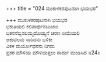 +++
title = "024 ಮುಕುಳಕರಪುಟನಾಗಿ ಭಯಭರ"

+++
ಮುಕುಳಕರಪುಟನಾಗಿ ಭಯಭರ   
ಭಕುತಿಯಲಿ ಕಲಿಪಾರ್ಥನಬುಜಾಂ   
ಬಕನನೆಬ್ಬಿಸಲಮ್ಮದೊಯ್ಯನೆ ಚರಣ ಸೀಮೆಯಲಿ   
ಅಕುಟಿಲನು ಸಾರಿದನು ಬಳಿಕೀ   
ವಿಕಳ ದುರ್ಯೋಧನನು ನಿಗಮ   
ಪ್ರಕರ ಮೌಳಿಯ ಮೌಳಿಯತ್ತಲು ಸಾರ್ದು ಮಂಡಿಸಿದ   ॥24॥